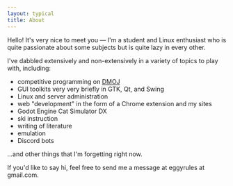 ```yaml
---
layout: typical
title: About
---
```


Hello! It's very nice to meet you — I'm a student and Linux enthusiast who is quite passionate about some subjects but is quite lazy in every other.

I've dabbled extensively and non-extensively in a variety of topics to play with, including:

 - competitive programming on [DMOJ](https://dmoj.ca/user/eggy)
 - GUI toolkits very very briefly in GTK, Qt, and Swing
 - Linux and server administration
 - web "development" in the form of a Chrome extension and my sites
 - Godot Engine Cat Simulator DX
 - ski instruction
 - writing of literature
 - emulation
 - Discord bots

…and other things that I'm forgetting right now.

If you'd like to say hi, feel free to send me a message at eggyrules at gmail.com.
